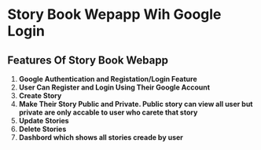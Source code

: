 # Story Book Wepapp Wih Google Login

## Features Of Story Book Webapp

1. **Google Authentication and Registation/Login Feature**
2. **User Can Register and Login Using Their Google Account**
3. **Create Story**
4. **Make Their Story Public and Private. Public story can view all user but private are only accable to user who carete that story**
5. **Update Stories**
6. **Delete Stories**
7. **Dashbord which shows all stories creade by user**
